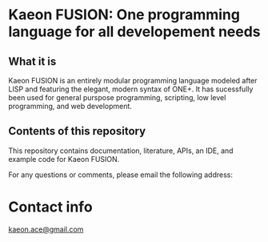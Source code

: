 # Kaeon FUSION: One programming language for all developement needs

## What it is

Kaeon FUSION is an entirely modular programming language modeled after LISP and featuring the elegant, modern syntax of ONE+. It has
sucessfully been used for general purspose programming, scripting, low level programming, and web development.

## Contents of this repository

This repository contains documentation, literature, APIs, an IDE, and example code for Kaeon FUSION.

For any questions or comments, please email the following address:

# Contact info

kaeon.ace@gmail.com